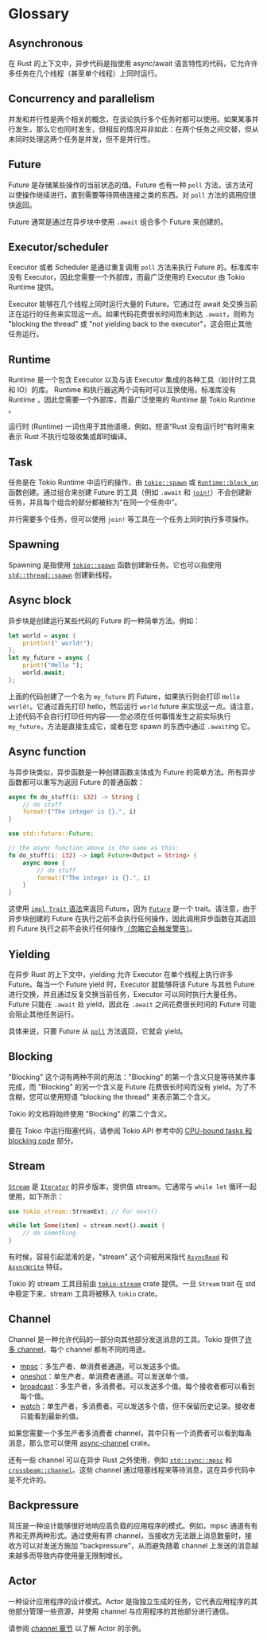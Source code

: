 # Glossary

## Asynchronous

在 Rust 的上下文中，异步代码是指使用 async/await 语言特性的代码，它允许许多任务在几个线程（甚至单个线程）上同时运行。

## Concurrency and parallelism

并发和并行性是两个相关的概念，在谈论执行多个任务时都可以使用。如果某事并行发生，那么它也同时发生，但相反的情况并非如此：在两个任务之间交替，但从未同时处理这两个任务是并发，但不是并行性。

## Future

Future 是存储某些操作的当前状态的值。Future 也有一种 `poll` 方法，该方法可以使操作继续进行，直到需要等待网络连接之类的东西。对 `poll` 方法的调用应很快返回。

Future 通常是通过在异步块中使用 `.await` 组合多个 Future 来创建的。

## Executor/scheduler

Executor 或者 Scheduler 是通过重复调用 `poll` 方法来执行 Future 的。标准库中没有 Executor，因此您需要一个外部库，而最广泛使用的 Executor 由 Tokio  Runtime 提供。

Executor 能够在几个线程上同时运行大量的 Future。它通过在 await 处交换当前正在运行的任务来实现这一点。如果代码花费很长时间而未到达 `.await`，则称为 "blocking the thread" 或 "not yielding back to the executor"，这会阻止其他任务运行。

## Runtime

Runtime 是一个包含 Executor 以及与该 Executor 集成的各种工具（如计时工具和 IO）的库。 Runtime 和执行器这两个词有时可以互换使用。标准库没有 Runtime ，因此您需要一个外部库，而最广泛使用的 Runtime 是 Tokio Runtime 。

运行时 (Runtime) 一词也用于其他语境，例如，短语“Rust 没有运行时”有时用来表示 Rust 不执行垃圾收集或即时编译。

## Task

任务是在 Tokio Runtime 中运行的操作，由 [`tokio::spawn`](https://docs.rs/tokio/1/tokio/fn.spawn.html) 或 [`Runtime::block_on`](https://docs.rs/tokio/1/tokio/runtime/struct.Runtime.html#method.block_on) 函数创建。通过组合来创建 Future 的工具（例如 `.await` 和 [`join!`](https://docs.rs/tokio/1/tokio/macro.join.html)）不会创建新任务，并且每个组合的部分都被称为“在同一个任务中”。

并行需要多个任务，但可以使用 `join!` 等工具在一个任务上同时执行多项操作。

## Spawning

Spawning 是指使用 [`tokio::spawn`](https://docs.rs/tokio/1/tokio/fn.spawn.html) 函数创建新任务。它也可以指使用 [`std::thread::spawn`](https://doc.rust-lang.org/stable/std/thread/fn.spawn.html) 创建新线程。

## Async block

异步块是创建运行某些代码的 Future 的一种简单方法。例如：

```rust
let world = async {
    println!(" world!");
};
let my_future = async {
    print!("Hello ");
    world.await;
};
```

上面的代码创建了一个名为 `my_future` 的 Future，如果执行则会打印 `Hello world!`。它通过首先打印 hello，然后运行 `​​world` future 来实现这一点。请注意，上述代码不会自行打印任何内容——您必须在任何事情发生之前实际执行 `my_future`，方法是直接生成它，或者在您 spawn 的东西中通过 `.await`ing 它。

## Async function

与异步块类似，异步函数是一种创建函数主体成为 Future 的简单方法。所有异步函数都可以重写为返回 Future 的普通函数：

```rust
async fn do_stuff(i: i32) -> String {
    // do stuff
    format!("The integer is {}.", i)
}
```

```rust
use std::future::Future;

// the async function above is the same as this:
fn do_stuff(i: i32) -> impl Future<Output = String> {
    async move {
        // do stuff
        format!("The integer is {}.", i)
    }
}
```

这使用 [`impl Trait` 语法](https://doc.rust-lang.org/book/ch10-02-traits.html#returning-types-that-implement-traits)来返回 Future，因为 [`Future`](https://doc.rust-lang.org/stable/std/future/trait.Future.html) 是一个 trait。请注意，由于异步块创建的 Future 在执行之前不会执行任何操作，因此调用异步函数在其返回的 Future 执行之前不会执行任何操作[（忽略它会触发警告）](https://play.rust-lang.org/?version=stable&mode=debug&edition=2018&gist=4faf44e08b4a3bb1269a7985460f1923)。

## Yielding

在异步 Rust 的上下文中，yielding 允许 Executor 在单个线程上执行许多 Future。每当一个 Future yield 时，Executor 就能够将该 Future 与其他 Future 进行交换，并且通过反复交换当前任务，Executor 可以同时执行大量任务。Future 只能在 `.await` 处 yield，因此在 `.await` 之间花费很长时间的 Future 可能会阻止其他任务运行。

具体来说，只要 Future 从 [`poll`](https://doc.rust-lang.org/stable/std/future/trait.Future.html#method.poll) 方法返回，它就会 yield。

## Blocking

"Blocking" 这个词有两种不同的用法："Blocking" 的第一个含义只是等待某件事完成，而 "Blocking" 的另一个含义是 Future 花费很长时间而没有 yield。为了不含糊，您可以使用短语 "blocking the thread" 来表示第二个含义。

Tokio 的文档将始终使用 "Blocking" 的第二个含义。

要在 Tokio 中运行阻塞代码，请参阅 Tokio API 参考中的 [CPU-bound tasks 和 blocking code](https://docs.rs/tokio/1/tokio/#cpu-bound-tasks-and-blocking-code) 部分。

## Stream

[`Stream`](https://docs.rs/tokio-stream/0.1/tokio/trait.Stream.html) 是 [`Iterator`](https://doc.rust-lang.org/stable/std/iter/trait.Iterator.html) 的异步版本，提供值 stream。它通常与 `while let` 循环一起使用，如下所示：

```rust
use tokio_stream::StreamExt; // for next()

while let Some(item) = stream.next().await {
    // do something
}
```

有时候，容易引起混淆的是，"stream" 这个词被用来指代 [`AsyncRead`](https://docs.rs/tokio/1/tokio/io/trait.AsyncRead.html) 和 [`AsyncWrite`](https://docs.rs/tokio/1/tokio/io/trait.AsyncWrite.html) 特征。

Tokio 的 stream 工具目前由 [`tokio-stream`](https://docs.rs/tokio-stream) crate 提供。一旦 `Stream` trait 在 std 中稳定下来，stream 工具将被移入 `tokio` crate。

## Channel

Channel 是一种允许代码的一部分向其他部分发送消息的工具。Tokio 提供了[许多 channel](https://docs.rs/tokio/1/tokio/sync/index.html)，每个 channel 都有不同的用途。

- [mpsc](https://docs.rs/tokio/1/tokio/sync/mpsc/index.html)：多生产者、单消费者通道。可以发送多个值。
- [oneshot](https://docs.rs/tokio/1/tokio/sync/oneshot/index.html)：单生产者，单消费者通道。可以发送单个值。
- [broadcast](https://docs.rs/tokio/1/tokio/sync/broadcast/index.html)：多生产者，多消费者。可以发送多个值。每个接收者都可以看到每个值。
- [watch](https://docs.rs/tokio/1/tokio/sync/watch/index.html)：单生产者，多消费者。可以发送多个值，但不保留历史记录。接收者只能看到最新的值。

如果您需要一个多生产者多消费者 channel，其中只有一个消费者可以看到每条消息，那么您可以使用 [async-channel](https://docs.rs/async-channel/) crate。

还有一些 channel 可以在异步 Rust 之外使用，例如 [`std::sync::mpsc`](https://doc.rust-lang.org/stable/std/sync/mpsc/index.html) 和 [`crossbeam::channel`](https://docs.rs/crossbeam/latest/crossbeam/channel/index.html)。这些 channel 通过阻塞线程来等待消息，这在异步代码中是不允许的。

## Backpressure

背压是一种设计能够很好地响应高负载的应用程序的模式。例如，mpsc 通道有有界和无界两种形式。通过使用有界 channel，当接收方无法跟上消息数量时，接收方可以对发送方施加 "backpressure"，从而避免随着 channel 上发送的消息越来越多而导致内存使用量无限制增长。

## Actor

一种设计应用程序的设计模式。Actor 是指独立生成的任务，它代表应用程序的其他部分管理一些资源，并使用 channel 与应用程序的其他部分进行通信。

请参阅 [channel 章节](https://tokio.rs/tokio/tutorial/channels) 以了解 Actor 的示例。
